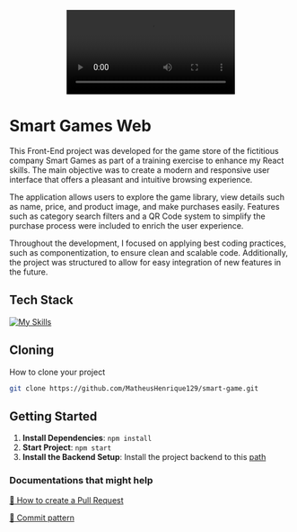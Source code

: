 <p align="center">
    <video src="./src/assets/videos/layout.mp4" type="video/mp4"></video>
</p>

# Smart Games Web

This Front-End project was developed for the game store of the fictitious company Smart Games as part of a training exercise to enhance my React skills. The main objective was to create a modern and responsive user interface that offers a pleasant and intuitive browsing experience.

The application allows users to explore the game library, view details such as name, price, and product image, and make purchases easily. Features such as category search filters and a QR Code system to simplify the purchase process were included to enrich the user experience.

Throughout the development, I focused on applying best coding practices, such as componentization, to ensure clean and scalable code. Additionally, the project was structured to allow for easy integration of new features in the future.

## Tech Stack

<!--- # "Verify icons availability here https://github.com/tandpfun/skill-icons" -->

[![My Skills](https://skillicons.dev/icons?i=js,react,styledcomponents,jest,npm)](https://skillicons.dev)

## Cloning

How to clone your project

```bash
git clone https://github.com/MatheusHenrique129/smart-game.git
```

## Getting Started

1. **Install Dependencies**: `npm install`
2. **Start Project**: `npm start`
3. **Install the Backend Setup**: Install the project backend to this [path](https://github.com/MatheusHenrique129/smart-game-backend)

### Documentations that might help

[📝 How to create a Pull Request](https://www.atlassian.com/br/git/tutorials/making-a-pull-request)

[💾 Commit pattern](https://gist.github.com/joshbuchea/6f47e86d2510bce28f8e7f42ae84c716)
